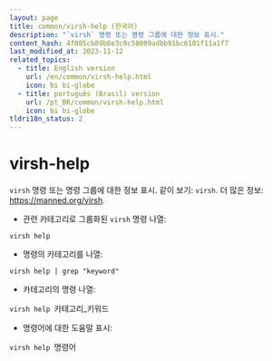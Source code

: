 ```yaml
---
layout: page
title: common/virsh-help (한국어)
description: "`virsh` 명령 또는 명령 그룹에 대한 정보 표시."
content_hash: 4f085cb89b8e3c0c58089adbb91bc6101f11a1f7
last_modified_at: 2023-11-12
related_topics:
  - title: English version
    url: /en/common/virsh-help.html
    icon: bi bi-globe
  - title: português (Brasil) version
    url: /pt_BR/common/virsh-help.html
    icon: bi bi-globe
tldri18n_status: 2
---
```

# virsh-help

`virsh` 명령 또는 명령 그룹에 대한 정보 표시.
같이 보기: `virsh`.
더 많은 정보: <https://manned.org/virsh>.

- 관련 카테고리로 그룹화된 `virsh` 명령 나열:

`virsh help`

- 명령의 카테고리를 나열:

`virsh help | grep "keyword"`

- 카테고리의 명령 나열:

`virsh help `<span class="tldr-var badge badge-pill bg-dark-lm bg-white-dm text-white-lm text-dark-dm font-weight-bold">카테고리_키워드</span>

- 명령어에 대한 도움말 표시:

`virsh help `<span class="tldr-var badge badge-pill bg-dark-lm bg-white-dm text-white-lm text-dark-dm font-weight-bold">명령어</span>
